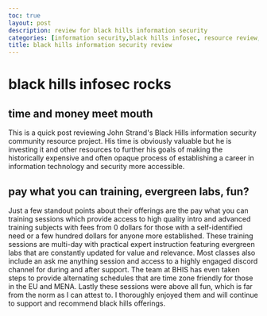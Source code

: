 ```yaml
---
toc: true
layout: post
description: review for black hills information security
categories: [information security,black hills infosec, resource review, community engagement, training]
title: black hills information security review
---
```

# black hills infosec rocks

## time and money meet mouth

This is a quick post reviewing John Strand's Black Hills information security
community resource project. His time is obviously valuable but he is investing
it and other resources to further his goals of making the historically expensive
and often opaque process of establishing a career in information technology and security 
more accessible. 

## pay what you can training, evergreen labs, fun?

Just a few standout points about their offerings are the pay what you can training sessions
which provide access to high quality intro and advanced training subjects with
fees from 0 dollars for those with a self-identified need or a few hundred
dollars for anyone more established. These training sessions are multi-day with
practical expert instruction featuring evergreen labs that are constantly
updated for value and relevance. Most classes also include an ask me anything
session and access to a highly engaged discord channel for during and after
support. The team at BHIS has even taken steps to provide alternating schedules
that are time zone friendly for those in the EU and MENA. Lastly these sessions 
were above all fun, which is far from the norm as I can attest to. 
I thoroughly enjoyed them and will continue to support and recommend black hills offerings.



